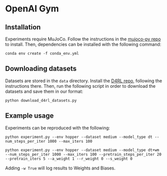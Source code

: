
# OpenAI Gym

## Installation

Experiments require MuJoCo.
Follow the instructions in the [mujoco-py repo](https://github.com/openai/mujoco-py) to install.
Then, dependencies can be installed with the following command:

```
conda env create -f conda_env.yml
```

## Downloading datasets

Datasets are stored in the `data` directory.
Install the [D4RL repo](https://github.com/rail-berkeley/d4rl), following the instructions there.
Then, run the following script in order to download the datasets and save them in our format:

```
python download_d4rl_datasets.py
```

## Example usage

Experiments can be reproduced with the following:

```
python experiment.py --env hopper --dataset medium --model_type dt --num_steps_per_iter 1000 --max_iters 100
```

```
python experiment.py --env hopper --dataset medium --model_type dt+wm --num_steps_per_iter 1000 --max_iters 100 --pretrain_steps_per_iter 20 --pretrain_iters 5 --a_weight 1 --r_weight 0 --s_weight 0
```

Adding `-w True` will log results to Weights and Biases.
